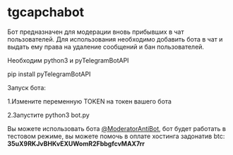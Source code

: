# tgcapchabot
Бот предназначен для модерации вновь прибывших в чат пользователей. Для использования необходимо добавить бота в чат и выдать ему права на удаление сообщений и бан пользователей.

Необходим python3 и pyTelegramBotAPI

pip install pyTelegramBotAPI


Запуск бота:

1.Измените переменную TOKEN на токен вашего бота

2.Запустите python3 bot.py

Вы можете использовать бота [@ModeratorAntiBot](https://tele.click/ModeratorAntiBot), бот будет работать в тестовом режиме, вы можете помочь в оплате хостинга задонатив btc: **35uX9RKJvBHKvEXUWomR2FbbgfcvMAX7rr**
